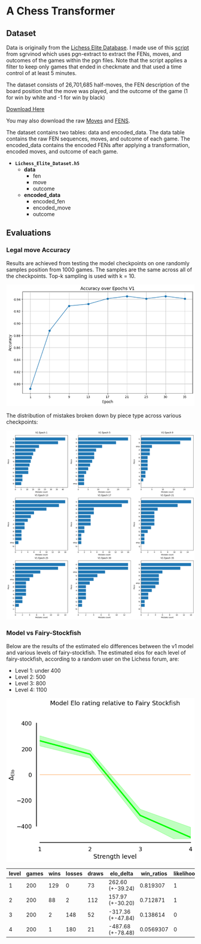 # A Chess Transformer

## Dataset

Data is originally from the [Lichess Elite Database](https://database.nikonoel.fr/). I made use of this [script](https://github.com/sgrvinod/chess-transformers/blob/main/chess_transformers/data/LE22c.sh) from sgrvinod which uses pgn-extract to extract the FENs, moves, and outcomes of the games within the pgn files. Note that the script applies a filter to keep only games that ended in checkmate and that used a time control of at least 5 minutes. 

The dataset consists of 26,701,685 half-moves, the FEN description of the board position that the move was played, and the outcome of the game (1 for win by white and -1 for win by black)

[Download Here](https://drive.google.com/uc?export=download&id=1XuyQCim9l1ia8VG0MVSzYgxpdJa_rEtK)

You may also download the raw [Moves](https://drive.google.com/uc?export=download&id=1BSBuF2dKOnVWuR5CNjp-o7QBYb-10JTO) and [FENS](https://drive.google.com/uc?export=download&id=1MC9UTgqE5074gVSVzrDzIJT7Hg1MHQac). 

The dataset contains two tables: data and encoded_data. The data table contains the raw FEN sequences, moves, and outcome of each game. The encoded_data contains the encoded FENs after applying a transformation, encoded moves, and outcome of each game. 

- **`Lichess_Elite_Dataset.h5`** 
    - **data**
        - fen
        - move
        - outcome
    - **encoded_data**
        - encoded_fen
        - encoded_move
        - outcome

## Evaluations

### Legal move Accuracy

Results are achieved from testing the model checkpoints on one randomly samples position from 1000 games. The samples are the same across all of the checkpoints. Top-k sampling is used with k = 10. 

![accuracies](./Assets/legalacc_seed=666_topk=10_v1.png)

The distribution of mistakes broken down by piece type across various checkpoints:

![mistakes](./Assets/mistakes_epochs_pieces_topk=10_v1.png)

### Model vs Fairy-Stockfish

Below are the results of the estimated elo differences between the v1 model and various levels of fairy-stockfish. The estimated elos for each level of fairy-stockfish, according to a random user on the Lichess forum, are:

- Level 1: under 400
- Level 2: 500
- Level 3: 800
- Level 4: 1100


![EloDiff](./Assets/elo_vs_fairystockfish_v1_topk=10_alpha=30.png)


|   level |   games |   wins |   losses |   draws | elo_delta         |   win_ratios |   likelihood_of_superiorities |
|---------|---------|--------|----------|---------|-------------------|--------------|-------------------------------|
|       1 |     200 |    129 |        0 |      73 | 262.60 (+-39.24)  |    0.819307  |                             1 |
|       2 |     200 |     88 |        2 |     112 | 157.97 (+-30.20)  |    0.712871  |                             1 |
|       3 |     200 |      2 |      148 |      52 | -317.36 (+-47.84) |    0.138614  |                             0 |
|       4 |     200 |      1 |      180 |      21 | -487.68 (+-78.48) |    0.0569307 |                             0 |


